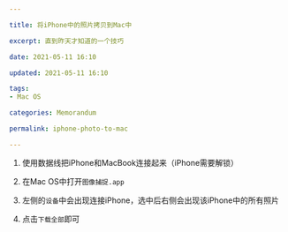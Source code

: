 ```yaml
---

title: 将iPhone中的照片拷贝到Mac中

excerpt: 直到昨天才知道的一个技巧

date: 2021-05-11 16:10

updated: 2021-05-11 16:10

tags:
- Mac OS

categories: Memorandum

permalink: iphone-photo-to-mac

---
```


1. 使用数据线把iPhone和MacBook连接起来（iPhone需要解锁）

2. 在Mac OS中打开`图像捕捉.app`

3. 左侧的`设备`中会出现连接iPhone，选中后右侧会出现该iPhone中的所有照片
4. 点击`下载全部`即可

